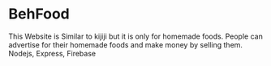 # BehFood
This Website is Similar to kijiji but it is only for homemade foods. People can advertise for their homemade foods and make money by selling them. 
Nodejs, Express, Firebase 
